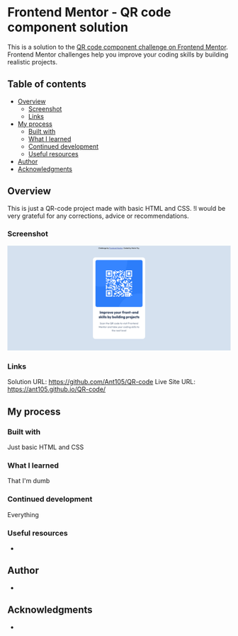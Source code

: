 # Frontend Mentor - QR code component solution
This is a solution to the [QR code component challenge on Frontend Mentor](https://www.frontendmentor.io/challenges/qr-code-component-iux_sIO_H). Frontend Mentor challenges help you improve your coding skills by building realistic projects. 

## Table of contents
- [Overview](#overview)
  - [Screenshot](#screenshot)
  - [Links](#links)
- [My process](#my-process)
  - [Built with](#built-with)
  - [What I learned](#what-i-learned)
  - [Continued development](#continued-development)
  - [Useful resources](#useful-resources)
- [Author](#author)
- [Acknowledgments](#acknowledgments)

## Overview
This is just a QR-code project made with basic HTML and CSS.
!I would be very grateful for any corrections, advice or recommendations.

### Screenshot
![Screenshot of the QR-code](images/Screenshot.png)

### Links
Solution URL: https://github.com/Ant105/QR-code
Live Site URL: https://ant105.github.io/QR-code/

## My process

### Built with
Just basic HTML and CSS

### What I learned
That I'm dumb

### Continued development
Everything

### Useful resources
-

## Author
-

## Acknowledgments
-